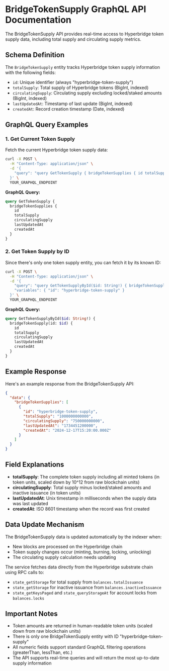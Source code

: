 # BridgeTokenSupply GraphQL API Documentation

The BridgeTokenSupply API provides real-time access to Hyperbridge token supply data, including total supply and circulating supply metrics.

## Schema Definition

The `BridgeTokenSupply` entity tracks Hyperbridge token supply information with the following fields:

- `id`: Unique identifier (always "hyperbridge-token-supply")
- `totalSupply`: Total supply of Hyperbridge tokens (BigInt, indexed)
- `circulatingSupply`: Circulating supply excluding locked/staked amounts (BigInt, indexed)
- `lastUpdatedAt`: Timestamp of last update (BigInt, indexed)
- `createdAt`: Record creation timestamp (Date, indexed)

## GraphQL Query Examples

### 1. Get Current Token Supply

Fetch the current Hyperbridge token supply data:

```bash
curl -X POST \
  -H "Content-Type: application/json" \
  -d '{
    "query": "query GetTokenSupply { bridgeTokenSupplies { id totalSupply circulatingSupply lastUpdatedAt createdAt } }"
  }' \
  YOUR_GRAPHQL_ENDPOINT
```

**GraphQL Query:**
```graphql
query GetTokenSupply {
  bridgeTokenSupplies {
    id
    totalSupply
    circulatingSupply
    lastUpdatedAt
    createdAt
  }
}
```

### 2. Get Token Supply by ID

Since there's only one token supply entity, you can fetch it by its known ID:

```bash
curl -X POST \
  -H "Content-Type: application/json" \
  -d '{
    "query": "query GetTokenSupplyById($id: String!) { bridgeTokenSupply(id: $id) { id totalSupply circulatingSupply lastUpdatedAt createdAt } }",
    "variables": { "id": "hyperbridge-token-supply" }
  }' \
  YOUR_GRAPHQL_ENDPOINT
```

**GraphQL Query:**
```graphql
query GetTokenSupplyById($id: String!) {
  bridgeTokenSupply(id: $id) {
    id
    totalSupply
    circulatingSupply
    lastUpdatedAt
    createdAt
  }
}
```

## Example Response

Here's an example response from the BridgeTokenSupply API:

```json
{
  "data": {
    "bridgeTokenSupplies": [
      {
        "id": "hyperbridge-token-supply",
        "totalSupply": "1000000000000",
        "circulatingSupply": "750000000000",
        "lastUpdatedAt": "1734451200000",
        "createdAt": "2024-12-17T15:20:00.000Z"
      }
    ]
  }
}
```

## Field Explanations

- **totalSupply**: The complete token supply including all minted tokens (in token units, scaled down by 10^12 from raw blockchain units)
- **circulatingSupply**: Total supply minus locked/staked amounts and inactive issuance (in token units)
- **lastUpdatedAt**: Unix timestamp in milliseconds when the supply data was last updated
- **createdAt**: ISO 8601 timestamp when the record was first created

## Data Update Mechanism

The BridgeTokenSupply data is updated automatically by the indexer when:
- New blocks are processed on the Hyperbridge chain
- Token supply changes occur (minting, burning, locking, unlocking)
- The circulating supply calculation needs updating

The service fetches data directly from the Hyperbridge substrate chain using RPC calls to:
- `state_getStorage` for total supply from `balances.totalIssuance`
- `state_getStorage` for inactive issuance from `balances.inactiveIssuance`
- `state_getKeysPaged` and `state_queryStorageAt` for account locks from `balances.locks`

## Important Notes

- Token amounts are returned in human-readable token units (scaled down from raw blockchain units)
- There is only one BridgeTokenSupply entity with ID "hyperbridge-token-supply"
- All numeric fields support standard GraphQL filtering operations (greaterThan, lessThan, etc.)
- The API supports real-time queries and will return the most up-to-date supply information
